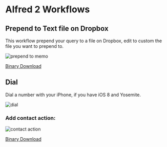 # Alfred 2 Workflows

<!--## IP Addresses

Removed, use [Ted Wise](http://tedwise.com/2013/03/04/alfred-2-workflows/)'s [Network Info workflow](http://tedwi.se/u/d8) instead, it works better.
-->
## Prepend to Text file on Dropbox

This workflow prepend your query to a file on Dropbox, edit to custom the file you want to prepend to.

![prepend to memo](https://dl.dropboxusercontent.com/s/fcq95ypr1g6h7wq/lzlg.png?dl=0)

[Binary Download](https://github.com/ayn/Alfred-2-Workflows/raw/master/Prepend%20to%20Memo.alfredworkflow)

<!--##Gist

This workflow creates a [Gist](http://gist.github.com) with your clipboard contents, and put the resulting URL to the Gist back in the clipboard. (Hold Option key to paste result URL into front-most app)

You have to have Gist and also be logged in:

    $ brew install gist && gist --login

![gist](https://files.app.net/2wzwlGPi4.png)

[Binary Download](https://github.com/ayn/Alfred-2-Workflows/raw/master/Gist.alfredworkflow)
-->

## Dial

Dial a number with your iPhone, if you have iOS 8 and Yosemite.

![dial](https://dl.dropboxusercontent.com/s/8dhyyyfg32l57z1/1072b4su.png?dl=0)

### Add contact action:

![contact action](https://dl.dropboxusercontent.com/s/qtdhbfcersasgvu/9ehx8uq8.png?dl=0)

[Binary Download](https://github.com/ayn/Alfred-2-Workflows/raw/master/dial.alfredworkflow)

<!--***

[![Bitdeli Badge](https://d2weczhvl823v0.cloudfront.net/ayn/alfred-2-workflows/trend.png)](https://bitdeli.com/free "Bitdeli Badge")
-->
